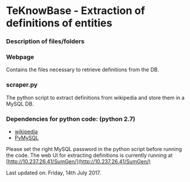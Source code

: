 # TeKnowBase - Extraction of definitions of entities

### Description of files/folders

### Webpage
Contains the files necessary to retrieve definitions from the DB.

### scraper.py
The python script to extract definitions from wikipedia and store them in a MySQL DB.

### Dependencies for python code: (python 2.7)
*	[wikipedia](https://wikipedia.readthedocs.io/en/latest/)
*	[PyMySQL](http://pymysql.readthedocs.io/en/latest/)

Please set the right MySQL password in the python script before running the code.
The web UI for extracting definitions is currently running at [http://10.237.26.41/SumGen/](http://10.237.26.41/SumGen/)



Last updated on: Friday, 14th July 2017.
